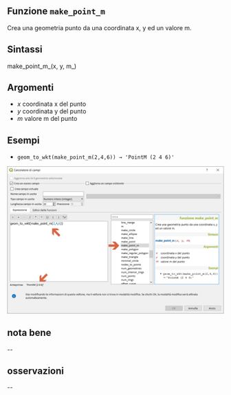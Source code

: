 ## Funzione `make_point_m`

Crea una geometria punto da una coordinata x, y ed un valore m.

## Sintassi

make_point_m_(x, y, m_)

## Argomenti

* _x_ coordinata x del punto
* _y_ coordinata y del punto
* _m_ valore m del punto

## Esempi

* `geom_to_wkt(make_point_m(2,4,6)) → 'PointM (2 4 6)'`

<img src="/img/geometria/make_point_m/make_point_m1.png">

## nota bene

--

## osservazioni

--